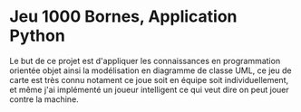# Jeu 1000 Bornes, Application Python
Le but de ce projet est d'appliquer les connaissances en programmation orientée objet ainsi la modélisation en diagramme de classe UML, ce jeu de carte est très connu notament ce joue soit en équipe soit individuellement, et même j'ai implémenté un joueur intelligent ce qui veut dire on peut jouer contre la machine.  

